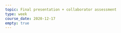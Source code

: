 ```yaml
---
topic: Final presentation + collaborator assessment
type: week
course_date: 2020-12-17
empty: true
---
```

